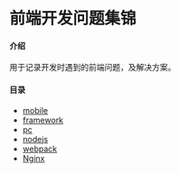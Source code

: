 # 前端开发问题集锦

#### 介绍
用于记录开发时遇到的前端问题，及解决方案。

#### 目录

<ul>
    <li>
        <a href="./MOBILE">mobile</a>
    </li>
    <li>
        <a href="./Framework">framework</a>
    </li>
    <li>
        <a href="./PC">pc</a>
    </li>
    <li>
        <a href="./Nodejs">nodejs</a>
    </li>
    <li>
        <a href="./Webpack">webpack</a>
    </li>
    <li>
      <a href="./Nginx">Nginx</a>
    </li>
</ul>




